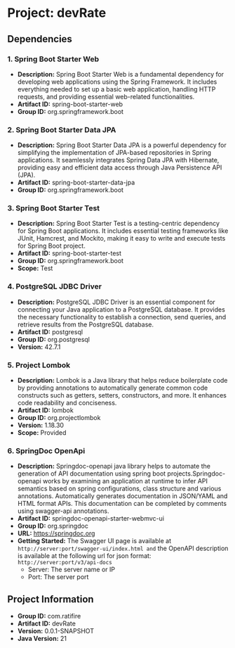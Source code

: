 # Project: devRate

## Dependencies

### 1. Spring Boot Starter Web
- **Description:** Spring Boot Starter Web is a fundamental dependency for developing web applications using the Spring 
Framework. It includes everything needed to set up a basic web application, handling HTTP requests, and providing 
essential web-related functionalities.
- **Artifact ID:** spring-boot-starter-web
- **Group ID:** org.springframework.boot

### 2. Spring Boot Starter Data JPA
- **Description:** Spring Boot Starter Data JPA is a powerful dependency for simplifying the implementation of JPA-based 
repositories in Spring applications. It seamlessly integrates Spring Data JPA with Hibernate, providing easy and 
efficient data access through Java Persistence API (JPA).
- **Artifact ID:** spring-boot-starter-data-jpa
- **Group ID:** org.springframework.boot

### 3. Spring Boot Starter Test
- **Description:** Spring Boot Starter Test is a testing-centric dependency for Spring Boot applications. It includes 
essential testing frameworks like JUnit, Hamcrest, and Mockito, making it easy to write and execute tests for Spring Boot 
project.
- **Artifact ID:** spring-boot-starter-test
- **Group ID:** org.springframework.boot
- **Scope:** Test

### 4. PostgreSQL JDBC Driver
- **Description:** PostgreSQL JDBC Driver is an essential component for connecting your Java application to a PostgreSQL
database. It provides the necessary functionality to establish a connection, send queries, and retrieve results from the
PostgreSQL database.
- **Artifact ID:** postgresql
- **Group ID:** org.postgresql
- **Version:** 42.7.1

### 5. Project Lombok
- **Description:** Lombok is a Java library that helps reduce boilerplate code by providing annotations to automatically 
generate common code constructs such as getters, setters, constructors, and more. It enhances code readability and 
conciseness.
- **Artifact ID:** lombok
- **Group ID:** org.projectlombok
- **Version:** 1.18.30
- **Scope:** Provided

### 6. SpringDoc OpenApi
- **Description:** Springdoc-openapi java library helps to automate the generation of API documentation using 
spring boot projects.Springdoc-openapi works by examining an application at runtime to infer API semantics based 
on spring configurations, class structure and various annotations. Automatically generates documentation in JSON/YAML 
and HTML format APIs. This documentation can be completed by comments using swagger-api annotations.
- **Artifact ID:** springdoc-openapi-starter-webmvc-ui
- **Group ID:** org.springdoc
- **URL:** https://springdoc.org
- **Getting Started:** The Swagger UI page is available at `http://server:port/swagger-ui/index.html and`
the OpenAPI description is available at the following url for json format: `http://server:port/v3/api-docs`
    - Server: The server name or IP
    - Port: The server port

## Project Information

- **Group ID:** com.ratifire
- **Artifact ID:** devRate
- **Version:** 0.0.1-SNAPSHOT
- **Java Version:** 21
